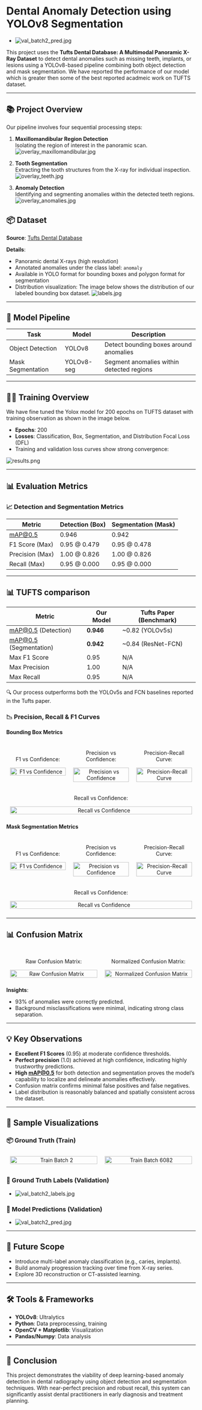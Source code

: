 
# Dental Anomaly Detection using YOLOv8 Segmentation
- ![val_batch2_pred.jpg](assets/val_batch2_pred.jpg)

This project uses the **Tufts Dental Database: A Multimodal Panoramic X-Ray Dataset** to detect dental anomalies such as missing teeth, implants, or lesions using a YOLOv8-based pipeline combining both object detection and mask segmentation. We have reported the performance of our model which is greater then some of the best reported acadmeic work on TUFTS dataset.

---

## 📚 Project Overview

Our pipeline involves four sequential processing steps:

1. **Maxillomandibular Region Detection**  
   Isolating the region of interest in the panoramic scan.  
   ![overlay_maxillomandibular.jpg](assets/overlay_maxillomandibular.jpg)


2. **Tooth Segmentation**  
   Extracting the tooth structures from the X-ray for individual inspection.  
   ![overlay_teeth.jpg](assets/overlay_teeth.jpg)

3. **Anomaly Detection**  
   Identifying and segmenting anomalies within the detected teeth regions.  
   ![overlay_anomalies.jpg](assets/overlay_anomalies.jpg)

## 📦 Dataset

**Source**: [Tufts Dental Database](https://arxiv.org/abs/2312.06226)

**Details**:
- Panoramic dental X-rays (high resolution)
- Annotated anomalies under the class label: `anomaly`
- Available in YOLO format for bounding boxes and polygon format for segmentation
- Distribution visualization: The image below shows the distribution of our labeled bounding box dataset. 
![labels.jpg](assets/labels.jpg)

---
## 🧠 Model Pipeline

| Task               | Model     | Description                                      |
|--------------------|-----------|--------------------------------------------------|
| Object Detection   | YOLOv8    | Detect bounding boxes around anomalies          |
| Mask Segmentation  | YOLOv8-seg| Segment anomalies within detected regions       |

---

## 🏋️‍♂️ Training Overview
We have fine tuned the Yolox model for 200 epochs on TUFTS dataset with training observation as shown in the image below.

- **Epochs**: 200
- **Losses**: Classification, Box, Segmentation, and Distribution Focal Loss (DFL)
- Training and validation loss curves show strong convergence:

![results.png](assets/results.png)

---

## 📊 Evaluation Metrics

### 📈 Detection and Segmentation Metrics

| Metric          | Detection (Box) | Segmentation (Mask) |
|------------------|------------------|----------------------|
| mAP@0.5          | 0.946            | 0.942                |
| F1 Score (Max)   | 0.95 @ 0.479     | 0.95 @ 0.478         |
| Precision (Max)  | 1.00 @ 0.826     | 1.00 @ 0.826         |
| Recall (Max)     | 0.95 @ 0.000     | 0.95 @ 0.000         |

---
## 📊 TUFTS comparison

| Metric               | Our Model  | Tufts Paper (Benchmark) |
|----------------------|------------|--------------------------|
| mAP@0.5 (Detection)  | **0.946**  | ~0.82 (YOLOv5s)          |
| mAP@0.5 (Segmentation)| **0.942** | ~0.84 (ResNet-FCN)       |
| Max F1 Score         | 0.95       | N/A                      |
| Max Precision        | 1.00       | N/A                      |
| Max Recall           | 0.95       | N/A                      |

🔍 Our process  outperforms both the YOLOv5s and FCN baselines reported in the Tufts paper.

### 📉 Precision, Recall & F1 Curves


**Bounding Box Metrics**
<div style="display: flex; justify-content: space-around; align-items: center; flex-wrap: wrap;">
  <div style="flex: 1 1 22%; text-align: center; margin: 10px;">
    <p>F1 vs Confidence:</p>
    <img src="./assets/BoxF1_curve.png" alt="F1 vs Confidence" style="width: 100%;">
  </div>
  <div style="flex: 1 1 22%; text-align: center; margin: 10px;">
    <p>Precision vs Confidence:</p>
    <img src="./assets/BoxP_curve.png" alt="Precision vs Confidence" style="width: 100%;">
  </div>
  <div style="flex: 1 1 22%; text-align: center; margin: 10px;">
    <p>Precision-Recall Curve:</p>
    <img src="./assets/BoxPR_curve.png" alt="Precision-Recall Curve" style="width: 100%;">
  </div>
  <div style="flex: 1 1 22%; text-align: center; margin: 10px;">
    <p>Recall vs Confidence:</p>
    <img src="./assets/BoxR_curve.png" alt="Recall vs Confidence" style="width: 100%;">
  </div>
</div>


**Mask Segmentation Metrics**
<div style="display: flex; justify-content: space-around; align-items: center; flex-wrap: wrap;">
  <div style="flex: 1 1 22%; text-align: center; margin: 10px;">
    <p>F1 vs Confidence:</p>
    <img src="./assets/MaskF1_curve.png" alt="F1 vs Confidence" style="width: 100%;">
  </div>
  <div style="flex: 1 1 22%; text-align: center; margin: 10px;">
    <p>Precision vs Confidence:</p>
    <img src="./assets/MaskP_curve.png" alt="Precision vs Confidence" style="width: 100%;">
  </div>
  <div style="flex: 1 1 22%; text-align: center; margin: 10px;">
    <p>Precision-Recall Curve:</p>
    <img src="./assets/MaskPR_curve.png" alt="Precision-Recall Curve" style="width: 100%;">
  </div>
  <div style="flex: 1 1 22%; text-align: center; margin: 10px;">
    <p>Recall vs Confidence:</p>
    <img src="./assets/MaskR_curve.png" alt="Recall vs Confidence" style="width: 100%;">
  </div>
</div>

---

## 📊 Confusion Matrix
<div style="display: flex; justify-content: space-around; align-items: center; flex-wrap: wrap;">
  <div style="flex: 1 1 45%; text-align: center; margin: 10px;">
    <p>Raw Confusion Matrix:</p>
    <img src="./assets/confusion_matrix.png" alt="Raw Confusion Matrix" style="width: 100%;">
  </div>
  <div style="flex: 1 1 45%; text-align: center; margin: 10px;">
    <p>Normalized Confusion Matrix:</p>
    <img src="./assets/confusion_matrix_normalized.png" alt="Normalized Confusion Matrix" style="width: 100%;">
  </div>
</div>

**Insights**:
- 93% of anomalies were correctly predicted.
- Background misclassifications were minimal, indicating strong class separation.

---


## 💡 Key Observations

- **Excellent F1 Scores** (0.95) at moderate confidence thresholds.
- **Perfect precision** (1.0) achieved at high confidence, indicating highly trustworthy predictions.
- **High mAP@0.5** for both detection and segmentation proves the model’s capability to localize and delineate anomalies effectively.
- Confusion matrix confirms minimal false positives and false negatives.
- Label distribution is reasonably balanced and spatially consistent across the dataset.

---

## 🧪 Sample Visualizations


### 📦 Ground Truth (Train)
<div style="display: flex; justify-content: space-around; align-items: center; flex-wrap: wrap;">
  <div style="flex: 1 1 25%; text-align: center; margin: 10px;">
    <img src="./assets/train_batch2.jpg" alt="Train Batch 2" style="width: 100%;">
  </div>
  <div style="flex: 1 1 25%; text-align: center; margin: 10px;">
    <img src="./assets/train_batch6082.jpg" alt="Train Batch 6082" style="width: 100%;">
  </div>
</div>

### 🧾 Ground Truth Labels (Validation)
- ![val_batch2_labels.jpg](assets/val_batch2_labels.jpg)

### 🧠 Model Predictions (Validation)
- ![val_batch2_pred.jpg](assets/val_batch2_pred.jpg)

---


## 🚀 Future Scope

- Introduce multi-label anomaly classification (e.g., caries, implants).
- Build anomaly progression tracking over time from X-ray series.
- Explore 3D reconstruction or CT-assisted learning.

---

## 🛠️ Tools & Frameworks

- **YOLOv8**: Ultralytics
- **Python**: Data preprocessing, training
- **OpenCV + Matplotlib**: Visualization
- **Pandas/Numpy**: Data analysis

---


## 📌 Conclusion

This project demonstrates the viability of deep learning-based anomaly detection in dental radiography using object detection and segmentation techniques. With near-perfect precision and robust recall, this system can significantly assist dental practitioners in early diagnosis and treatment planning.
